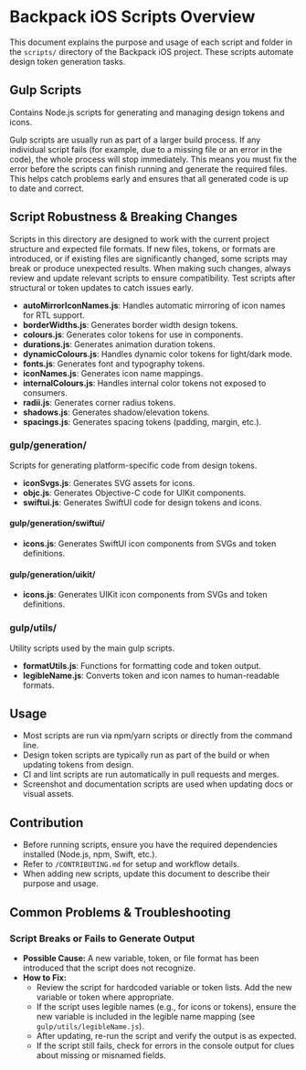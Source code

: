 # Backpack iOS Scripts Overview

This document explains the purpose and usage of each script and folder in the `scripts/` directory of the Backpack iOS project. These scripts automate design token generation tasks.

## Gulp Scripts

Contains Node.js scripts for generating and managing design tokens and icons.

Gulp scripts are usually run as part of a larger build process. If any individual script fails (for example, due to a missing file or an error in the code), the whole process will stop immediately. This means you must fix the error before the scripts can finish running and generate the required files. This helps catch problems early and ensures that all generated code is up to date and correct.

## Script Robustness & Breaking Changes

Scripts in this directory are designed to work with the current project structure and expected file formats. If new files, tokens, or formats are introduced, or if existing files are significantly changed, some scripts may break or produce unexpected results. When making such changes, always review and update relevant scripts to ensure compatibility. Test scripts after structural or token updates to catch issues early.

- **autoMirrorIconNames.js**: Handles automatic mirroring of icon names for RTL support.
- **borderWidths.js**: Generates border width design tokens.
- **colours.js**: Generates color tokens for use in components.
- **durations.js**: Generates animation duration tokens.
- **dynamicColours.js**: Handles dynamic color tokens for light/dark mode.
- **fonts.js**: Generates font and typography tokens.
- **iconNames.js**: Generates icon name mappings.
- **internalColours.js**: Handles internal color tokens not exposed to consumers.
- **radii.js**: Generates corner radius tokens.
- **shadows.js**: Generates shadow/elevation tokens.
- **spacings.js**: Generates spacing tokens (padding, margin, etc.).

### gulp/generation/

Scripts for generating platform-specific code from design tokens.

- **iconSvgs.js**: Generates SVG assets for icons.
- **objc.js**: Generates Objective-C code for UIKit components.
- **swiftui.js**: Generates SwiftUI code for design tokens and icons.

#### gulp/generation/swiftui/
- **icons.js**: Generates SwiftUI icon components from SVGs and token definitions.

#### gulp/generation/uikit/
- **icons.js**: Generates UIKit icon components from SVGs and token definitions.

### gulp/utils/

Utility scripts used by the main gulp scripts.

- **formatUtils.js**: Functions for formatting code and token output.
- **legibleName.js**: Converts token and icon names to human-readable formats.

## Usage

- Most scripts are run via npm/yarn scripts or directly from the command line.
- Design token scripts are typically run as part of the build or when updating tokens from design.
- CI and lint scripts are run automatically in pull requests and merges.
- Screenshot and documentation scripts are used when updating docs or visual assets.

## Contribution

- Before running scripts, ensure you have the required dependencies installed (Node.js, npm, Swift, etc.).
- Refer to `/CONTRIBUTING.md` for setup and workflow details.
- When adding new scripts, update this document to describe their purpose and usage.

## Common Problems & Troubleshooting

### Script Breaks or Fails to Generate Output
- **Possible Cause:** A new variable, token, or file format has been introduced that the script does not recognize.
- **How to Fix:**
  - Review the script for hardcoded variable or token lists. Add the new variable or token where appropriate.
  - If the script uses legible names (e.g., for icons or tokens), ensure the new variable is included in the legible name mapping (see `gulp/utils/legibleName.js`).
  - After updating, re-run the script and verify the output is as expected.
  - If the script still fails, check for errors in the console output for clues about missing or misnamed fields.
